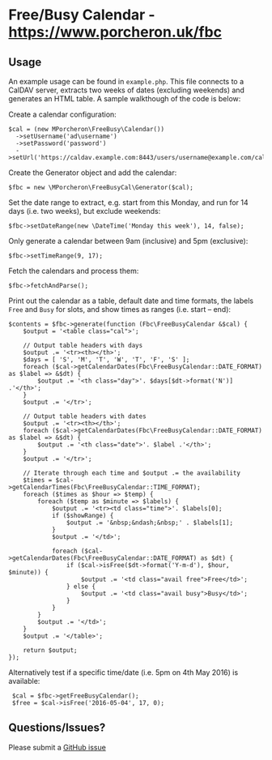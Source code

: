 # Free/Busy Calendar - https://www.porcheron.uk/fbc

## Usage
An example usage can be found in `example.php`. This file connects to a CalDAV server, extracts two weeks of dates 
(excluding weekends) and generates an HTML table. A sample walkthough of the code is below:

Create a calendar configuration:

    $cal = (new MPorcheron\FreeBusy\Calendar())
      ->setUsername('ad\username')
      ->setPassword('password')
      ->setUrl('https://caldav.example.com:8443/users/username@example.com/calendar');


Create the Generator object and add the calendar:

	$fbc = new \MPorcheron\FreeBusyCal\Generator($cal);


Set the date range to extract, e.g. start from this Monday, and run for 14 days (i.e. two weeks), but exclude
weekends:

    $fbc->setDateRange(new \DateTime('Monday this week'), 14, false);


Only generate a calendar between 9am (inclusive) and 5pm (exclusive):

    $fbc->setTimeRange(9, 17);


Fetch the calendars and process them:

    $fbc->fetchAndParse();


Print out the calendar as a table, default date and time formats, the labels `Free` and `Busy` for
slots, and show times as ranges (i.e. start – end):

    $contents = $fbc->generate(function (Fbc\FreeBusyCalendar &$cal) {
        $output = '<table class="cal">';

        // Output table headers with days
        $output .= '<tr><th></th>';
        $days = [ 'S', 'M', 'T', 'W', 'T', 'F', 'S' ];
        foreach ($cal->getCalendarDates(Fbc\FreeBusyCalendar::DATE_FORMAT) as $label => &$dt) {
            $output .= '<th class="day">'. $days[$dt->format('N')] .'</th>';
        }
        $output .= '</tr>';

        // Output table headers with dates
        $output .= '<tr><th></th>';
        foreach ($cal->getCalendarDates(Fbc\FreeBusyCalendar::DATE_FORMAT) as $label => &$dt) {
            $output .= '<th class="date">'. $label .'</th>';
        }
        $output .= '</tr>';

        // Iterate through each time and $output .= the availability
        $times = $cal->getCalendarTimes(Fbc\FreeBusyCalendar::TIME_FORMAT);
        foreach ($times as $hour => $temp) {
            foreach ($temp as $minute => $labels) {
                $output .= '<tr><td class="time">'. $labels[0];
                if ($showRange) {
                    $output .= '&nbsp;&ndash;&nbsp;' . $labels[1];
                }
                $output .= '</td>';

                foreach ($cal->getCalendarDates(Fbc\FreeBusyCalendar::DATE_FORMAT) as $dt) {
                    if ($cal->isFree($dt->format('Y-m-d'), $hour, $minute)) {
                        $output .= '<td class="avail free">Free</td>';
                    } else {
                        $output .= '<td class="avail busy">Busy</td>';
                    }
                }
            }
            $output .= '</td>';
        }
        $output .= '</table>';

        return $output;
    });


Alternatively test if a specific time/date (i.e. 5pm on 4th May 2016) is available:

     $cal = $fbc->getFreeBusyCalendar();
     $free = $cal->isFree('2016-05-04', 17, 0);


## Questions/Issues?
Please submit a [GitHub issue](https://github.com/mporcheron/FreeBusyCal)